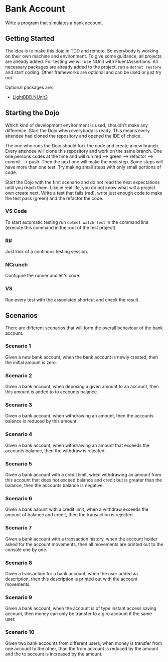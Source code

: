 # Bank Account

Write a program that simulates a bank account.

## Getting Started

The idea is to make this dojo in TDD and remote. So everybody is working on their own machine and environment. To give some guidance, all projects are already added. For testing we will use NUnit with FluentAssertions. All necessary packages are already added to the project. run a `dotnet restore` and start coding. Other frameworks are optional and can be used or just try out.

Optional packages are:

- [LightBDD.NUnit3](https://github.com/LightBDD/LightBDD)

## Starting the Dojo

Which kind of development environment is used, shouldn't make any difference. Start the Dojo when everybody is ready. This means every attendee had cloned the repository and opened the IDE of choice.

The one who runs the Dojo should fork the code and create a new branch. Every attendee will clone this repository and work on the same branch. One one persons codes at the time and will run red --> green --> refactor --> commit --> push. Then the next one will make the next step. Some steps will have more than one test. Try making small steps with only small portions of code.

Start the Dojo with the first scenario and do not read the next expectations until you reach them. Like in real life, you do not know what will a project own create next. Write a test that fails (red), write just enough code to make the test pass (green) and the refactor the code.

### VS Code

To start automatic testing run `dotnet watch test` in the command line (execute this command in the root of the test project).

### R#

Just kick of a continuos testing session.

### NCrunch

Configure the runner and let's code.

### VS

Run every test with the associated shortcut and check the result.

## Scenarios

There are different scenarios that will form the overall behaviour of the bank account.

### Scenario 1

Given a new bank account, when the bank account is newly created, then the initial amount is zero.

### Scenario 2

Given a bank account, when deposing a given amount to an account, then this amount is added to to accounts balance.

### Scenario 3

Given a bank account, when withdrawing an amount, then the accounts balance is reduced by this amount.

### Scenario 4

Given a bank account, when withdrawing an amount that exceeds the accounts balance, then the withdraw is rejected.

### Scenario 5

Given a bank account with a credit limit, when withdrawing an amount from this account that does not exceed balance and credit but is greater than the balance, then the accounts balance is negative.

### Scenario 6

Given a bank aaount with a credit limit, when a withdraw exceeds the amount of balance and credit, then the transaction is rejected.

### Scenario 7

Given a bank account with a transaction history, when the account holder asked for the account movements, then all movements are printed out to the console one by one.

### Scenario 8

Given a transaction for a bank account, when the user added aa description, then this description is printed out with the account movements.

### Scenario 9

Given a bank account, when the account is of type instant access saving account, then money can only be transfer to a giro account if the same user.

### Scenario 10

Given two bank accounts from different users, when money is transfer from one account to the other, than the from account is reduced by the amount and the to account is increased by the amount.
